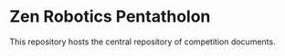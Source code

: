 # Zen Robotics Pentatholon

This repository hosts the central repository of competition documents. 




